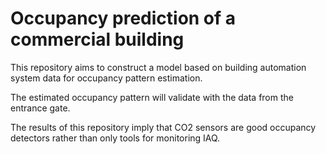 # Occupancy prediction of a commercial building
This repository aims to construct a model based on building automation system data for occupancy pattern estimation.

The estimated occupancy pattern will validate with the data from the entrance gate.

The results of this repository imply that CO2 sensors are good occupancy detectors rather than only tools for monitoring IAQ.

